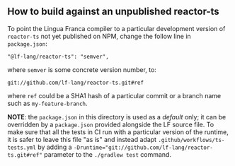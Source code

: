 ## How to build against an unpublished reactor-ts
To point the Lingua Franca compiler to a particular development version of `reactor-ts` not yet published on NPM, change the follow line in `package.json`:
```
"@lf-lang/reactor-ts": "semver",
```
where `semver` is some concrete version number, to:
```
git://github.com/lf-lang/reactor-ts.git#ref
```
where `ref` could be a SHA1 hash of a particular commit or a branch name such as `my-feature-branch`.

**NOTE**: the `package.json` in this directory is used as a _default_ only; it can be overridden by a `package.json` provided alongside the LF source file. To make sure that all the tests in CI run with a particular version of the runtime, it is safer to leave this file "as is" and instead adapt `.github/workflows/ts-tests.yml` by adding a `-Druntime="git://github.com/lf-lang/reactor-ts.git#ref"` parameter to the `./gradlew test` command.